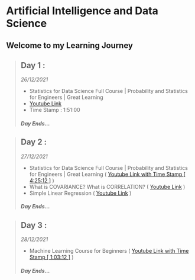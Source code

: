 # Artificial Intelligence and Data Science

## Welcome to my Learning Journey

> ## **Day 1 :**
>
> _26/12/2021_
>
> - Statistics for Data Science Full Course | Probability and Statistics for Engineers | Great Learning
> - [Youtube Link](https://www.youtube.com/watch?v=innk6tpRCW0&t=6660s)
> - Time Stamp : 1:51:00
>
> ##### Day Ends...

> ## **Day 2 :**
>
> _27/12/2021_
>
> - Statistics for Data Science Full Course | Probability and Statistics for Engineers | Great Learning
>   ( [Youtube Link with Time Stamp [ 4:25:12 ]](https://www.youtube.com/watch?v=innk6tpRCW0&t=9916s) )
> - What is COVARIANCE? What is CORRELATION? ( [Youtube Link](https://www.youtube.com/watch?v=mG__Wpp9dns) )
> - Simple Linear Regression ( [Youtube Link](https://www.youtube.com/watch?v=Ni5QwU-xaUs) )
>
> ##### Day Ends...

> ## **Day 3 :**
>
> _28/12/2021_
>
> - Machine Learning Course for Beginners
>   ( [Youtube Link with Time Stamp [ 1:03:12 ]](youtube.com/watch?v=NWONeJKn6kc&t=3780s) )
>
> ##### Day Ends...
